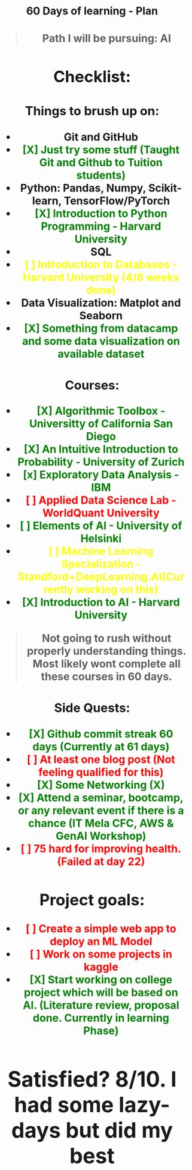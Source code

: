 <center><h1> 60 Days of learning - Plan <h1><center>

> Path I will be pursuing: **AI**

## Checklist:

### Things to brush up on:

- Git and GitHub
- <span style="color:green">[X] Just try some stuff (**Taught Git and Github to Tuition students**)</span>
- Python: Pandas, Numpy, Scikit-learn, TensorFlow/PyTorch
- <span style="color:green">[X] Introduction to Python Programming - Harvard University</span>
- SQL
- <span style="color:yellow">[ ] Introduction to Databases - Harvard University (**4/8 weeks done**)</span>
- Data Visualization: Matplot and Seaborn
- <span style="color:green">[X] Something from datacamp and some data visualization on available dataset</span>

### Courses:

- <span style="color:green">[X] Algorithmic Toolbox - Universitty of California San Diego</span>
- <span style="color:green">[X] An Intuitive Introduction to Probability - University of Zurich</span>
- <span style="color:green">[x] Exploratory Data Analysis - IBM</span>
- <span style="color:red">[ ] Applied Data Science Lab - WorldQuant University<span>
- <span style="color:green">[ ] Elements of AI - University of Helsinki<span>
- <span style="color:yellow">[ ] Machine Learning Specialization - Standford+DeepLearning.AI(**Currently working on this**)</span>
- <span style="color:green">[X] Introduction to AI - Harvard University</span>

> Not going to rush without properly understanding things. Most likely wont complete all these courses in 60 days.

### Side Quests:

- <span style="color:green">[X] Github commit streak 60 days (**Currently at 61 days**)</span>
- <span style="color:red">[ ] At least one blog post (**Not feeling qualified for this**)<span style="color:green">
- <span style="color:green">[X] Some Networking (**X**)</span>
- <span style="color:green">[X] Attend a seminar, bootcamp, or any relevant event if there is a chance (**IT Mela CFC, AWS & GenAI Workshop**)<span>
- <span style="color:red">[ ] 75 hard for improving health. (**Failed at day 22**)<span>

## Project goals:

- <span style="color:red">[ ] Create a simple web app to deploy an ML Model</span>
- <span style="color:red">[ ] Work on some projects in kaggle<span>
- <span style="color:green">[X] Start working on college project which will be based on AI. (**Literature review, proposal done. Currently in learning Phase**)</span>

<center><h1> Satisfied? 8/10. I had some lazy-days but did my best <h1><center>